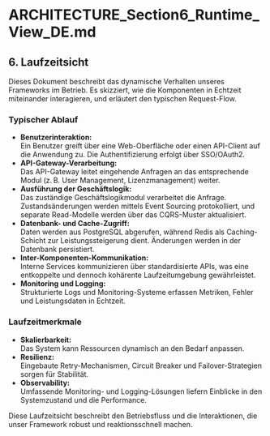 # ARCHITECTURE_Section6_Runtime_View_DE.md

## 6. Laufzeitsicht

Dieses Dokument beschreibt das dynamische Verhalten unseres Frameworks im Betrieb. Es skizziert, wie die Komponenten in Echtzeit miteinander interagieren, und erläutert den typischen Request-Flow.

### Typischer Ablauf

- **Benutzerinteraktion:**  
  Ein Benutzer greift über eine Web-Oberfläche oder einen API-Client auf die Anwendung zu. Die Authentifizierung erfolgt über SSO/OAuth2.
- **API-Gateway-Verarbeitung:**  
  Das API-Gateway leitet eingehende Anfragen an das entsprechende Modul (z. B. User Management, Lizenzmanagement) weiter.
- **Ausführung der Geschäftslogik:**  
  Das zuständige Geschäftslogikmodul verarbeitet die Anfrage. Zustandsänderungen werden mittels Event Sourcing protokolliert, und separate Read-Modelle werden über das CQRS-Muster aktualisiert.
- **Datenbank- und Cache-Zugriff:**  
  Daten werden aus PostgreSQL abgerufen, während Redis als Caching-Schicht zur Leistungssteigerung dient. Änderungen werden in der Datenbank persistiert.
- **Inter-Komponenten-Kommunikation:**  
  Interne Services kommunizieren über standardisierte APIs, was eine entkoppelte und dennoch kohärente Laufzeitumgebung gewährleistet.
- **Monitoring und Logging:**  
  Strukturierte Logs und Monitoring-Systeme erfassen Metriken, Fehler und Leistungsdaten in Echtzeit.

### Laufzeitmerkmale

- **Skalierbarkeit:**  
  Das System kann Ressourcen dynamisch an den Bedarf anpassen.
- **Resilienz:**  
  Eingebaute Retry-Mechanismen, Circuit Breaker und Failover-Strategien sorgen für Stabilität.
- **Observability:**  
  Umfassende Monitoring- und Logging-Lösungen liefern Einblicke in den Systemzustand und die Performance.

Diese Laufzeitsicht beschreibt den Betriebsfluss und die Interaktionen, die unser Framework robust und reaktionsschnell machen.
